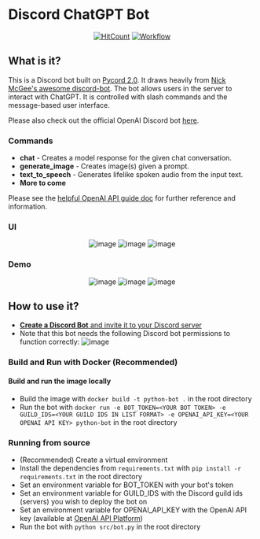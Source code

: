 # Discord ChatGPT Bot

<div align="center">

[![HitCount](https://hits.dwyl.com/jdmsharpe/discord-chatgpt.svg?style=flat-square&show=unique)](http://hits.dwyl.com/jdmsharpe/discord-chatgpt)
<a href="https://hub.docker.com/r/jsgreen152/discord-chatgpt" target="_blank" rel="noopener noreferrer">![Workflow](https://github.com/jdmsharpe/discord-chatgpt/actions/workflows/main.yml/badge.svg)</a>
  
</div>

## What is it?
This is a Discord bot built on [Pycord 2.0](https://github.com/Pycord-Development/pycord). It draws heavily from [Nick McGee's awesome discord-bot](https://github.com/Nick-McGee/discord-bot). The bot allows users in the server to interact with ChatGPT. It is controlled with slash commands and the message-based user interface.

Please also check out the official OpenAI Discord bot [here](https://github.com/openai/gpt-discord-bot/tree/main).

### Commands
+ **chat** - Creates a model response for the given chat conversation.
+ **generate_image** - Creates image(s) given a prompt.
+ **text_to_speech** - Generates lifelike spoken audio from the input text.
+ **More to come**

Please see the [helpful OpenAI API guide doc](https://platform.openai.com/docs/guides/) for further reference and information.

### UI

<div align="center">

![image](https://github.com/jdmsharpe/discord-chatgpt/assets/55511821/20d6af48-699c-40e7-be62-d62f1256744e)
![image](https://github.com/jdmsharpe/discord-chatgpt/assets/55511821/99e81595-b30f-40b5-b8ac-2a9c8cc49948)
![image](https://github.com/jdmsharpe/discord-chatgpt/assets/55511821/e69242d0-acdc-42af-be66-794c95d81af7)

</div>

### Demo

<div align="center">

![image](https://github.com/jdmsharpe/discord-chatgpt/assets/55511821/563968fe-caeb-4a0f-bd27-625839c251c7)
![image](https://github.com/jdmsharpe/discord-chatgpt/assets/55511821/d5e0758e-f9d5-4ca6-bdb4-bea33c5065a3)
![image](https://github.com/jdmsharpe/discord-chatgpt/assets/55511821/c5992fac-3372-4c99-81f1-93c7fbda1d0e)

</div>

## How to use it?
+ <a href="https://docs.pycord.dev/en/master/discord.html#:~:text=Make%20sure%20you're%20logged%20on%20to%20the%20Discord%20website.&text=Click%20on%20the%20%E2%80%9CNew%20Application,and%20clicking%20%E2%80%9CAdd%20Bot%E2%80%9D.">**Create a Discord Bot** and invite it to your Discord server</a>
+ Note that this bot needs the following Discord bot permissions to function correctly: ![image](https://github.com/jdmsharpe/discord-chatgpt/assets/55511821/92645355-827e-46a1-9140-cd56898e09c2)

### Build and Run with Docker (Recommended)
#### Build and run the image locally
+ Build the image with `docker build -t python-bot .` in the root directory
+ Run the bot with `docker run -e BOT_TOKEN=<YOUR BOT TOKEN> -e GUILD_IDS=<YOUR GUILD IDS IN LIST FORMAT> -e OPENAI_API_KEY=<YOUR OPENAI API KEY> python-bot` in the root directory

### Running from source
+ (Recommended) Create a virtual environment
+ Install the dependencies from `requirements.txt` with `pip install -r requirements.txt` in the root directory
+ Set an environment variable for BOT_TOKEN with your bot's token
+ Set an environment variable for GUILD_IDS with the Discord guild ids (servers) you wish to deploy the bot on
+ Set an environment variable for OPENAI_API_KEY with the OpenAI API key (available at <a href="https://platform.openai.com/api-keys">OpenAI API Platform</a>)
+ Run the bot with `python src/bot.py` in the root directory
